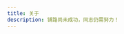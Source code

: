 ```yaml
---
title: 关于
description: 铺路尚未成功，同志仍需努力！
---
```

<script src="https://cdn.jsdelivr.net/npm/marked" data-pjax></script>
<script data-pjax>
  if (!customElements.get("about-content")) {
    function decodeBase64(base64) {
      const text = atob(base64);
      const length = text.length;
      const bytes = new Uint8Array(length);
      for (let i = 0; i < length; i++) {
        bytes[i] = text.charCodeAt(i);
      }
      const decoder = new TextDecoder();
      return decoder.decode(bytes);
    }
    class AboutContent extends HTMLElement {
      constructor() {
        super();
        this.isLoading = false;
        this.message = document.createElement("span");
        this.readme = document.createElement("div");
      }
      connectedCallback() {
        const { message, readme } = this;
        readme.innerText = "如果这里什么也没有，请";
        let link = document.createElement("a");
        link.href = "javascript:void(0)";
        link.addEventListener("click", () => this.loadReadmeAsync());
        link.innerText = "刷新";
        readme.appendChild(link);
        readme.append("页面，或者前往这个");
        link = document.createElement("a");
        link.href = "https://wherewhere.github.io/wherewhere";
        link.innerText = "页面";
        readme.appendChild(link);
        readme.append("查看");
        this.appendChild(message);
        this.appendChild(readme);
        this.loadReadmeAsync();
      }
      async loadReadmeAsync() {
        if (this.isLoading) {
          return;
        }
        const message = this.message;
        try {
          this.isLoading = true;
          message.innerText = "正在从 GitHub 拉取信息，请坐和放宽";
          const response = await fetch("https://api.github.com/repos/wherewhere/wherewhere/readme");
          if (response.ok) {
            message.innerText = "拉取成功，正在解析";
            const json = await response.json();
            const content = json.content;
            if (typeof content == "string" && content.length > 0) {
              message.innerText = "解析成功";
              this.readme.innerHTML = marked.parse(decodeBase64(content));
              message.remove();
              return;
            }
          }
        }
        catch (_) {
        }
        finally {
          this.isLoading = false;
        }
        message.innerText = "拉取失败，即将跳转到 GitHub 页面";
        location.href = "https://wherewhere.github.io/wherewhere"
      }
    }
    customElements.define("about-content", AboutContent);
  }
</script>

<about-content class="about-content"></about-content>

<style>
  .about-content img {
    margin-bottom: unset !important;
    display: unset;
  }
</style>